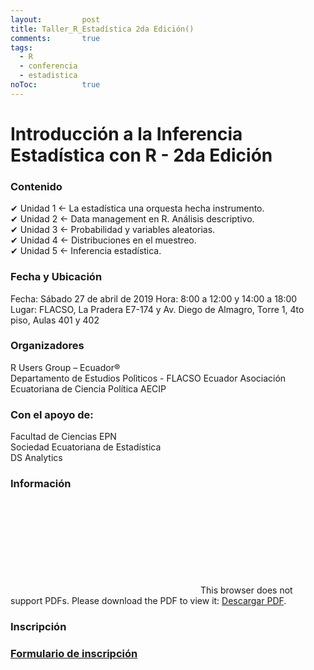 ```yaml
---
layout: 		post
title: Taller_R_Estadística 2da Edición()
comments:		true
tags: 
  - R
  - conferencia
  - estadistica
noToc:			true
---
```



Introducción a la Inferencia Estadística con R - 2da Edición
===================

### Contenido

✔ Unidad 1 <- La estadística una orquesta hecha instrumento.  
✔ Unidad 2 <- Data management en R. Análisis descriptivo.  
✔ Unidad 3 <- Probabilidad y variables aleatorias.  
✔ Unidad 4 <- Distribuciones en el muestreo.  
✔ Unidad 5 <- Inferencia estadística.  

### Fecha y Ubicación

Fecha: Sábado 27 de abril de 2019
Hora: 8:00 a 12:00 y 14:00 a 18:00  
Lugar: FLACSO, La Pradera E7-174 y Av. Diego de Almagro, Torre 1, 4to piso, Aulas 401 y 402  
  
### Organizadores

R Users Group – Ecuador®  
Departamento de Estudios Polìticos - FLACSO Ecuador
Asociación Ecuatoriana de Ciencia Política AECIP

### Con el apoyo de:  

Facultad de Ciencias EPN  
Sociedad Ecuatoriana de Estadística  
DS Analytics  

### Información

<object data="http://rusersgroup.com/pdf/inf_rstat/Taller de Introducción a la Inferencia Estadística - RUGE.pdf" type="application/pdf" width="1100px" height="800px">
    <embed src="http://rusersgroup.com/pdf/inf_rstat/Taller de Introducción a la Inferencia Estadística - RUGE.pdf">
        This browser does not support PDFs. Please download the PDF to view it: <a href="http://rusersgroup.com/pdf/inf_rstat/Taller de Introducción a la Inferencia Estadística - RUGE.pdf">Descargar PDF</a>.</p>
    </embed>
</object>


### Inscripción

### [Formulario de inscripción](https://goo.gl/forms/r9zVD5uaF6lsO5c23)  
  
  

